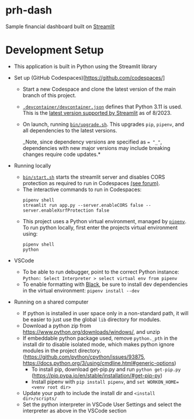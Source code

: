 # prh-dash

Sample financial dashboard built on [Streamlit](https://streamlit.io/)

# Development Setup

- This application is built in Python using the Streamlit library
- Set up (GitHub Codespaces)[https://github.com/codespaces/]

  - Start a new Codespace and clone the latest version of the main branch of this project.
  - [`.devcontainer/devcontainer.json`](.devcontainer/devcontainer.json) defines that Python 3.11 is used. This is the [latest version supported by Streamlit](https://docs.streamlit.io/streamlit-community-cloud/get-started/deploy-an-app) as of 8/2023.
  - On launch, running [`bin/upgrade.sh`](bin/upgrade.sh). This upgrades `pip`, `pipenv`, and all dependencies to the latest versions.

    _Note, since dependency versions are specified as `= "_"`, dependencies with new major versions may include breaking changes require code updates.\*

- Running locally
  - [`bin/start.sh`](bin/start.sh) starts the streamlit server and disables CORS protection as required to run in Codespaces [(see forum)](https://github.com/orgs/community/discussions/18038).
  - The interactive commands to run in Codespaces:
    ```
    pipenv shell
    streamlit run app.py --server.enableCORS false --server.enableXsrfProtection false
    ```
  - This project uses a Python virtual environment, managed by [`pipenv`](https://pipenv-fork.readthedocs.io/en/latest/). To run python locally, first enter the projects virtual environment using:
    ```
    pipenv shell
    python
    ```
- VSCode
  - To be able to run debugger, point to the correct Python instance: `Python: Select Interpreter > select virtual env from pipenv`
  - To enable formatting with [Black](https://black.readthedocs.io/en/stable/), be sure to install dev dependencies in the virtual environment: `pipenv install --dev`
- Running on a shared computer
  - If python is installed in user space only in a non-standard path, it will be easier to just use the global `lib` directory for modules.
  - Download a python zip from https://www.python.org/downloads/windows/, and unzip
  - If embeddable python package used, remove `python._pth` in the install dir to disable isolated mode, which makes python ignore modules in the project directory. (https://github.com/python/cpython/issues/93875, https://docs.python.org/3/using/cmdline.html#generic-options)
    - To install pip, download get-pip.py and run `python get-pip.py` (https://pip.pypa.io/en/stable/installation/#get-pip-py)
    - Install pipenv with `pip install pipenv`, and `set WORKON_HOME=<venv root dir>`
  - Update your path to include the install dir and `<install dir>/scripts/`
  - Set the python interpreter in VSCode User Settings and select the interpreter as above in the VSCode section
